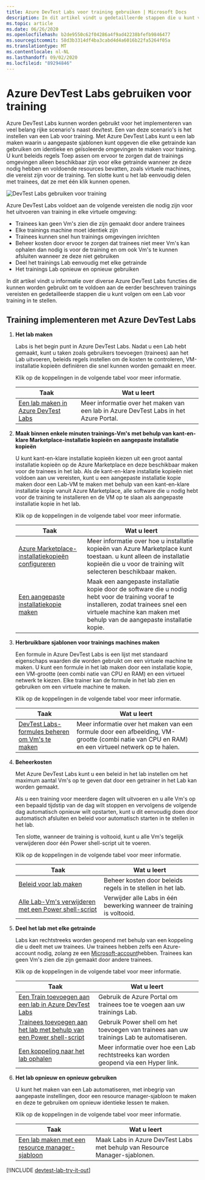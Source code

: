 ```yaml
---
title: Azure DevTest Labs voor training gebruiken | Microsoft Docs
description: In dit artikel vindt u gedetailleerde stappen die u kunt volgen om een lab in te stellen voor training in Azure DevTest Labs.
ms.topic: article
ms.date: 06/26/2020
ms.openlocfilehash: b2de9550c62f04286a4f9ad42238bfefb9846477
ms.sourcegitcommit: 58d3b3314df4ba3cabd4d4a6016b22fa5264f05a
ms.translationtype: MT
ms.contentlocale: nl-NL
ms.lasthandoff: 09/02/2020
ms.locfileid: "89294846"
---
```

# <a name="use-azure-devtest-labs-for-training"></a>Azure DevTest Labs gebruiken voor training
Azure DevTest Labs kunnen worden gebruikt voor het implementeren van veel belang rijke scenario's naast dev/test. Een van deze scenario's is het instellen van een Lab voor training. Met Azure DevTest Labs kunt u een lab maken waarin u aangepaste sjablonen kunt opgeven die elke getrainde kan gebruiken om identieke en geïsoleerde omgevingen te maken voor training. U kunt beleids regels Toep assen om ervoor te zorgen dat de trainings omgevingen alleen beschikbaar zijn voor elke getrainde wanneer ze deze nodig hebben en voldoende resources bevatten, zoals virtuele machines, die vereist zijn voor de training. Ten slotte kunt u het lab eenvoudig delen met trainees, dat ze met één klik kunnen openen.

![DevTest Labs gebruiken voor training](./media/devtest-lab-training-lab/devtest-lab-training.png)

Azure DevTest Labs voldoet aan de volgende vereisten die nodig zijn voor het uitvoeren van training in elke virtuele omgeving: 

* Trainees kan geen Vm's zien die zijn gemaakt door andere trainees
* Elke trainings machine moet identiek zijn
* Trainees kunnen snel hun trainings omgevingen inrichten
* Beheer kosten door ervoor te zorgen dat trainees niet meer Vm's kan ophalen dan nodig is voor de training en om ook Vm's te kunnen afsluiten wanneer ze deze niet gebruiken
* Deel het trainings Lab eenvoudig met elke getrainde
* Het trainings Lab opnieuw en opnieuw gebruiken

In dit artikel vindt u informatie over diverse Azure DevTest Labs functies die kunnen worden gebruikt om te voldoen aan de eerder beschreven trainings vereisten en gedetailleerde stappen die u kunt volgen om een Lab voor training in te stellen.  

## <a name="implementing-training-with-azure-devtest-labs"></a>Training implementeren met Azure DevTest Labs
1. **Het lab maken** 
   
    Labs is het begin punt in Azure DevTest Labs. Nadat u een Lab hebt gemaakt, kunt u taken zoals gebruikers toevoegen (trainees) aan het Lab uitvoeren, beleids regels instellen om de kosten te controleren, VM-installatie kopieën definiëren die snel kunnen worden gemaakt en meer.   
   
    Klik op de koppelingen in de volgende tabel voor meer informatie.
   
   | Taak | Wat u leert |
   | --- | --- |
   | [Een lab maken in Azure DevTest Labs](devtest-lab-create-lab.md) |Meer informatie over het maken van een lab in Azure DevTest Labs in het Azure Portal. |
2. **Maak binnen enkele minuten trainings-Vm's met behulp van kant-en-klare Marketplace-installatie kopieën en aangepaste installatie kopieën** 
   
    U kunt kant-en-klare installatie kopieën kiezen uit een groot aantal installatie kopieën op de Azure Marketplace en deze beschikbaar maken voor de trainees in het lab. Als de kant-en-klare installatie kopieën niet voldoen aan uw vereisten, kunt u een aangepaste installatie kopie maken door een Lab-VM te maken met behulp van een kant-en-klare installatie kopie vanuit Azure Marketplace, alle software die u nodig hebt voor de training te installeren en de VM op te slaan als aangepaste installatie kopie in het lab. 
   
    Klik op de koppelingen in de volgende tabel voor meer informatie.
   
   | Taak | Wat u leert |
   | --- | --- |
   | [Azure Marketplace-installatiekopieën configureren](devtest-lab-configure-marketplace-images.md) |Meer informatie over hoe u installatie kopieën van Azure Marketplace kunt toestaan. u kunt alleen de installatie kopieën die u voor de training wilt selecteren beschikbaar maken. |
   | [Een aangepaste installatiekopie maken](devtest-lab-create-template.md) |Maak een aangepaste installatie kopie door de software die u nodig hebt voor de training vooraf te installeren, zodat trainees snel een virtuele machine kan maken met behulp van de aangepaste installatie kopie. |
3. **Herbruikbare sjablonen voor trainings machines maken** 
   
    Een formule in Azure DevTest Labs is een lijst met standaard eigenschaps waarden die worden gebruikt om een virtuele machine te maken. U kunt een formule in het lab maken door een installatie kopie, een VM-grootte (een combi natie van CPU en RAM) en een virtueel netwerk te kiezen. Elke trainer kan de formule in het lab zien en gebruiken om een virtuele machine te maken. 
   
    Klik op de koppelingen in de volgende tabel voor meer informatie.
   
   | Taak | Wat u leert |
   | --- | --- |
   | [DevTest Labs-formules beheren om Vm's te maken](devtest-lab-manage-formulas.md) |Meer informatie over het maken van een formule door een afbeelding, VM-grootte (combi natie van CPU en RAM) en een virtueel netwerk op te halen. |
4. **Beheerkosten**
   
    Met Azure DevTest Labs kunt u een beleid in het lab instellen om het maximum aantal Vm's op te geven dat door een getrainer in het Lab kan worden gemaakt. 
   
    Als u een training voor meerdere dagen wilt uitvoeren en u alle Vm's op een bepaald tijdstip van de dag wilt stoppen en vervolgens de volgende dag automatisch opnieuw wilt opstarten, kunt u dit eenvoudig doen door automatisch afsluiten en beleid voor automatisch starten in te stellen in het lab. 
   
    Ten slotte, wanneer de training is voltooid, kunt u alle Vm's tegelijk verwijderen door één Power shell-script uit te voeren. 
   
    Klik op de koppelingen in de volgende tabel voor meer informatie.
   
   | Taak | Wat u leert |
   | --- | --- |
   | [Beleid voor lab maken](devtest-lab-set-lab-policy.md) |Beheer kosten door beleids regels in te stellen in het lab. |
   | [Alle Lab-Vm's verwijderen met een Power shell-script](devtest-lab-faq.md#how-do-i-automate-the-process-of-deleting-all-the-vms-in-my-lab) |Verwijder alle Labs in één bewerking wanneer de training is voltooid. |
5. **Deel het lab met elke getrainde**
   
    Labs kan rechtstreeks worden geopend met behulp van een koppeling die u deelt met uw trainees. Uw trainees hebben zelfs een Azure-account nodig, zolang ze een [Microsoft-account](devtest-lab-faq.md#what-is-a-microsoft-account)hebben. Trainees kan geen Vm's zien die zijn gemaakt door andere trainees.  
   
    Klik op de koppelingen in de volgende tabel voor meer informatie.
   
   | Taak | Wat u leert |
   | --- | --- |
   | [Een Train toevoegen aan een lab in Azure DevTest Labs](devtest-lab-add-devtest-user.md) |Gebruik de Azure Portal om trainees toe te voegen aan uw trainings Lab. |
   | [Trainees toevoegen aan het lab met behulp van een Power shell-script](devtest-lab-add-devtest-user.md#add-an-external-user-to-a-lab-using-powershell) |Gebruik Power shell om het toevoegen van trainees aan uw trainings Lab te automatiseren. |
   | [Een koppeling naar het lab ophalen](devtest-lab-faq.md#how-do-i-share-a-direct-link-to-my-lab) |Meer informatie over hoe een Lab rechtstreeks kan worden geopend via een Hyper link. |
6. **Het lab opnieuw en opnieuw gebruiken** 
   
    U kunt het maken van een Lab automatiseren, met inbegrip van aangepaste instellingen, door een resource manager-sjabloon te maken en deze te gebruiken om opnieuw identieke lessen te maken. 
   
    Klik op de koppelingen in de volgende tabel voor meer informatie.
   
   | Taak | Wat u leert |
   | --- | --- |
   | [Een lab maken met een resource manager-sjabloon](devtest-lab-faq.md#how-do-i-create-a-lab-from-a-resource-manager-template) |Maak Labs in Azure DevTest Labs met behulp van Resource Manager-sjablonen. |

[!INCLUDE [devtest-lab-try-it-out](../../includes/devtest-lab-try-it-out.md)]
